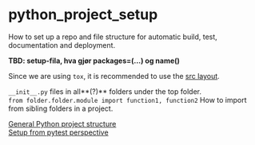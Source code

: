 # python_project_setup
How to set up a repo and file structure for automatic build, test, documentation and deployment.



**TBD: setup-fila, hva gjør packages=(...) og name()**<br>


Since we are using `tox`, it is recommended to use the [src layout](https://blog.ionelmc.ro/2014/05/25/python-packaging/#the-structure).<br/>


`__init__.py` files in all**(?)** folders under the top folder.<br/>
`from folder.folder.module import function1, function2` How to import from sibling folders in a project.<br/> 


[General Python project structure](https://github.com/yngvem/python-project-structure)<br/>
[Setup from pytest perspective](https://docs.pytest.org/en/stable/goodpractices.html)<br/>
